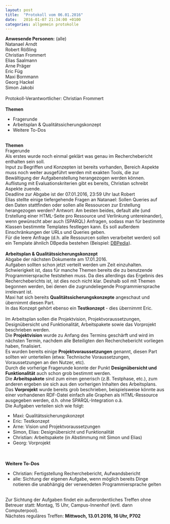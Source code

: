 ```yaml
---
layout: post
title:  "Protokoll vom 06.01.2016"
date:   2016-01-07 21:34:00 +0100
categories: allgemein protokolle
---
```

<b>Anwesende Personen:</b> (alle)<br />
Natanael Arndt<br />
Robert Rößling<br />
Christian Frommert<br />
Elias Saalmann<br />
Arne Präger<br />
Eric Füg<br />
Maxi Bornmann<br />
Georg Hackel<br />
Simon Jakobi<br /><br />
Protokoll-Verantwortlicher: Christian Frommert<br />
<br />
<b>Themen</b><br />
* Fragerunde<br />
* Arbeitsplan & Qualitätssicherungskonzept<br />
* Weitere To-Dos<br />
<br />
<b>Themen</b><br />
Fragerunde<br />
Als erstes wurde noch einmal geklärt was genau im Recherchebericht enthalten sein soll. <br />
Input zu Begriffen und Konzepten ist bereits vorhanden, Bereich Aspekte muss noch weiter ausgeführt werden mit exakten Tools, die zur Bewältigung der Aufgabenstellung herangezogen werden können. 
Auflistung mit Evaluationskriterien gibt es bereits, Christian schreibt Aspekte zuende.<br />
Deadline zur Abgabe ist der 07.01.2016, 23:59 Uhr laut Robert<br />
Elias stellte einige tiefergehende Fragen an Natanael: Sollen Queries auf den Daten stattfinden oder sollen alle Ressourcen zur Erstellung herangezogen werden?<nr />
Antwort: Am besten beides, default alle (und Erstellung einer HTML-Seite pro Ressource und Verlinkung untereinander), wenn gewünscht aber auch (SPARQL) Anfragen, 
sodass man für bestimmte Klassen bestimmte Templates festlegen kann. Es soll außerdem Einschränkungen der URLs und Queries geben.<br />
Für die leere Anfrage (d.h. alle Ressourcen sollen verarbeitet werden) soll ein Template ähnlich DBpedia bestehen (Beispiel: <a href="http://de.dbpedia.org/page/Germany">DBPedia</a>).
<br /><br />
<b>Arbeitsplan & Qualitätssicherungskonzept</b><br />
Abgabe der nächsten Dokumente am 17.01.2016.<br />
Aufgaben sollten schon jetzt verteilt werden um Zeit einzuhalten.<br />Schwierigkeit ist, dass für manche Themen bereits die zu benutzende Programmiersprache feststehen muss. 
Da dies allerdings das Ergebnis des Rechercheberichts ist, ist dies noch nicht klar. Deshalb soll mit Themen begonnen werden, bei denen die zugrundeliegende Programmiersprache irrelevant ist.<br />
Maxi hat sich bereits <b>Qualitätssicherungskonzepte</b> angeschaut und übernimmt diesen Part.<br />
In das Konzept gehört ebenso ein <b>Testkonzept</b> - dies übernimmt Eric.<br /><br />
Im Arbeitsplan sollen die Projektvision, Projektvoraussetzungen, Designübersicht und Funktionalität, Arbeitspakete sowie das Vorprojekt beschrieben werden.<br />
Die <b>Projektvision</b> wurde zu Anfang des Termins geschärft und wird im nächsten Termin, nachdem alle Beteiligten den Recherchebericht vorliegen haben, finalisiert.<br />
Es wurden bereits einige <b>Projektvoraussetzungen</b> genannt, diesen Part sollten wir unterteilen (etwa: Technische Voraussetzungen, Voraussetzungen an den Nutzer, etc).<br />
Durch die vorherige Fragerunde konnte der Punkt <b>Designübersicht und Funktionalität</b> auch schon grob bestimmt werden.<br />
Die <b>Arbeitspakete</b> sind zum einen generisch (z.B. Testphase, etc.), zum anderen ergeben sie sich aus den vorherigen Inhalten des Arbeitsplans.<br />
Das <b>Vorprojekt</b> wurde bereits grob beschrieben, beispielsweise könnte aus einer vorhandenen RDF-Datei einfach alle Graphen als HTML-Ressource ausgegeben werden, d.h. ohne SPARQL-Integration o.ä.
<br />
Die Aufgaben verteilen sich wie folgt:<br />

* Maxi: Qualitätssicherungskonzept<br />
* Eric: Testkonzept<br />
* Arne: Vision und Projektvoraussetzungen<br />
* Simon, Elias: Designübersicht und Funktionalität<br />
* Christian: Arbeitspakete (in Abstimmung mit Simon und Elias)<br />
* Georg: Vorprojekt<br />

<br /><br />
<b>Weitere To-Dos</b><br />
* Christian: Fertigstellung Recherchebericht, Aufwandsbericht<br />
* alle: Sichtung der eigenen Aufgabe, wenn möglich bereits Dinge notieren die unabhängig der verwendeten Programmiersprache gelten<br />
<br />
Zur Sichtung der Aufgaben findet ein außerordentliches Treffen ohne Betreuer statt: Montag, 15 Uhr, Campus-Innenhof (evtl. dann Computerpool).
<br />
Nächstes reguläres Treffen: <b>Mittwoch, 13.01.2016, 16 Uhr, P702</b>

